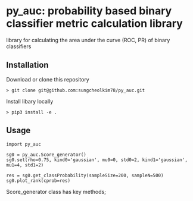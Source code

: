 # py_auc: probability based binary classifier metric calculation library

library for calculating the area under the curve (ROC, PR) of binary classifiers

## Installation

Download or clone this repository

```{bash}
> git clone git@github.com:sungcheolkim78/py_auc.git
```
  
Install libary locally

```{bash}
> pip3 install -e .
```

## Usage

```{python}
import py_auc

sg0 = py_auc.Score_generator()
sg0.set(rho=0.75, kind0='gaussian', mu0=0, std0=2, kind1='gaussian', mu1=4, std1=2)

res = sg0.get_classProbability(sampleSize=200, sampleN=500)
sg0.plot_rank(cprob=res)
```

Score_generator class has key methods;